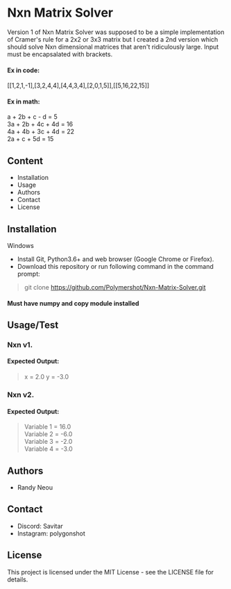 # Nxn Matrix Solver
Version 1 of Nxn Matrix Solver was supposed to be a simple implementation of Cramer's rule for a 2x2 or 3x3 matrix but I created a 2nd version which should solve Nxn dimensional matrices that aren't ridiculously large. Input must be encapsalated with brackets. 
#### Ex in code:
[[1,2,1,-1],[3,2,4,4],[4,4,3,4],[2,0,1,5]],[[5,16,22,15]]
#### Ex in math:
a + 2b + c - d = 5  
3a + 2b + 4c + 4d = 16  
4a + 4b + 3c + 4d = 22  
2a + c + 5d = 15  
## Content
- Installation
- Usage
- Authors
- Contact
- License
## Installation
Windows
- Install Git, Python3.6+ and web browser (Google Chrome or Firefox).
- Download this repository or run following command in the command prompt:
> git clone https://github.com/Polymershot/Nxn-Matrix-Solver.git
#### Must have numpy and copy module installed
## Usage/Test
### Nxn v1.
#### Expected Output:
> x = 2.0 y = -3.0
### Nxn v2. 
#### Expected Output:
> Variable 1 = 16.0  
> Variable 2 = -6.0  
> Variable 3 = -2.0  
> Variable 4 = -3.0  
## Authors
- Randy Neou
## Contact
- Discord: Savitar
- Instagram: polygonshot
## License
This project is licensed under the MIT License - see the LICENSE file for details.
